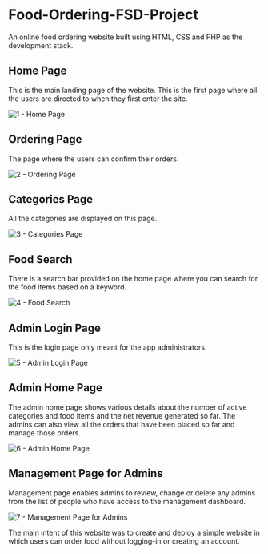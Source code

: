 # Food-Ordering-FSD-Project

An online food ordering website built using HTML, CSS and PHP as the development stack.


## Home Page
This is the main landing page of the website. This is the first page where all the users are directed to when they first enter the site.

![1 - Home Page](https://user-images.githubusercontent.com/71378339/187247137-2fd50798-d505-48df-9a01-4fd6c4c33c6b.jpg)


## Ordering Page
The page where the users can confirm their orders. 

![2 - Ordering Page](https://user-images.githubusercontent.com/71378339/187247287-3d674b40-6b97-40bf-91b7-e11baa007e1f.jpg)


## Categories Page
All the categories are displayed on this page.

![3 - Categories Page](https://user-images.githubusercontent.com/71378339/187247318-3a979eed-c0ac-425d-9ba2-b39e943aefb7.jpg)


## Food Search
There is a search bar provided on the home page where you can search for the food items based on a keyword.

![4 - Food Search](https://user-images.githubusercontent.com/71378339/187247384-a40354a5-1f2d-4e7a-bce6-7a35bc2a1362.jpg)


## Admin Login Page
This is the login page only meant for the app administrators.

![5 - Admin Login Page](https://user-images.githubusercontent.com/71378339/187247392-02911041-9a04-40af-ad7d-1fa1c052ee7a.jpg)


## Admin Home Page
The admin home page shows various details about the number of active categories and food items and the net revenue generated so far. The admins can also view all the orders that have been placed so far and manage those orders.

![6 - Admin Home Page](https://user-images.githubusercontent.com/71378339/187247402-e3dc9cae-7b05-4944-a4b9-a96fc76d33d3.jpg)


## Management Page for Admins
Management page enables admins to review, change or delete any admins from the list of people who have access to the management dashboard. 

![7 - Management Page for Admins](https://user-images.githubusercontent.com/71378339/187247406-3049f211-75e5-43d3-a585-2cc1dc86ef9f.jpg)


The main intent of this website was to create and deploy a simple website in which users can order food without logging-in or creating an account.

